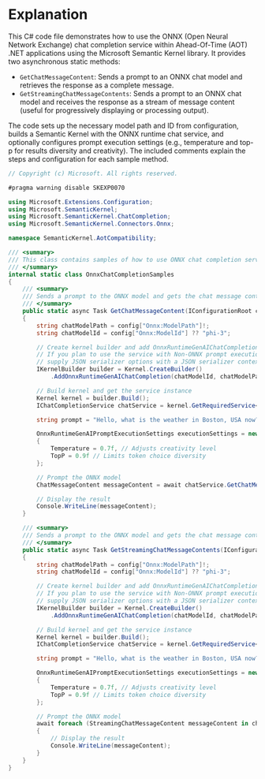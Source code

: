 # Explanation

This C# code file demonstrates how to use the ONNX (Open Neural Network Exchange) chat completion service within Ahead-Of-Time (AOT) .NET applications using the Microsoft Semantic Kernel library. It provides two asynchronous static methods:
- `GetChatMessageContent`: Sends a prompt to an ONNX chat model and retrieves the response as a complete message.
- `GetStreamingChatMessageContents`: Sends a prompt to an ONNX chat model and receives the response as a stream of message content (useful for progressively displaying or processing output).

The code sets up the necessary model path and ID from configuration, builds a Semantic Kernel with the ONNX runtime chat service, and optionally configures prompt execution settings (e.g., temperature and top-p for results diversity and creativity). The included comments explain the steps and configuration for each sample method.

```csharp
// Copyright (c) Microsoft. All rights reserved.

#pragma warning disable SKEXP0070

using Microsoft.Extensions.Configuration;
using Microsoft.SemanticKernel;
using Microsoft.SemanticKernel.ChatCompletion;
using Microsoft.SemanticKernel.Connectors.Onnx;

namespace SemanticKernel.AotCompatibility;

/// <summary>
/// This class contains samples of how to use ONNX chat completion service in AOT applications.
/// </summary>
internal static class OnnxChatCompletionSamples
{
    /// <summary>
    /// Sends a prompt to the ONNX model and gets the chat message content.
    /// </summary>
    public static async Task GetChatMessageContent(IConfigurationRoot config)
    {
        string chatModelPath = config["Onnx:ModelPath"]!;
        string chatModelId = config["Onnx:ModelId"] ?? "phi-3";

        // Create kernel builder and add OnnxRuntimeGenAIChatCompletion service.
        // If you plan to use the service with Non-ONNX prompt execution settings,  
        // supply JSON serializer options with a JSON serializer context for this setup.
        IKernelBuilder builder = Kernel.CreateBuilder()
            .AddOnnxRuntimeGenAIChatCompletion(chatModelId, chatModelPath);

        // Build kernel and get the service instance
        Kernel kernel = builder.Build();
        IChatCompletionService chatService = kernel.GetRequiredService<IChatCompletionService>();

        string prompt = "Hello, what is the weather in Boston, USA now?";

        OnnxRuntimeGenAIPromptExecutionSettings executionSettings = new()
        {
            Temperature = 0.7f, // Adjusts creativity level  
            TopP = 0.9f // Limits token choice diversity
        };

        // Prompt the ONNX model
        ChatMessageContent messageContent = await chatService.GetChatMessageContentAsync(prompt, executionSettings);

        // Display the result
        Console.WriteLine(messageContent);
    }

    /// <summary>
    /// Sends a prompt to the ONNX model and gets the chat message content in a streaming fashion.
    /// </summary>
    public static async Task GetStreamingChatMessageContents(IConfigurationRoot config)
    {
        string chatModelPath = config["Onnx:ModelPath"]!;
        string chatModelId = config["Onnx:ModelId"] ?? "phi-3";

        // Create kernel builder and add OnnxRuntimeGenAIChatCompletion service.
        // If you plan to use the service with Non-ONNX prompt execution settings,  
        // supply JSON serializer options with a JSON serializer context for this setup.
        IKernelBuilder builder = Kernel.CreateBuilder()
            .AddOnnxRuntimeGenAIChatCompletion(chatModelId, chatModelPath);

        // Build kernel and get the service instance
        Kernel kernel = builder.Build();
        IChatCompletionService chatService = kernel.GetRequiredService<IChatCompletionService>();

        string prompt = "Hello, what is the weather in Boston, USA now?";

        OnnxRuntimeGenAIPromptExecutionSettings executionSettings = new()
        {
            Temperature = 0.7f, // Adjusts creativity level  
            TopP = 0.9f // Limits token choice diversity
        };

        // Prompt the ONNX model
        await foreach (StreamingChatMessageContent messageContent in chatService.GetStreamingChatMessageContentsAsync(prompt, executionSettings))
        {
            // Display the result
            Console.WriteLine(messageContent);
        }
    }
}
```